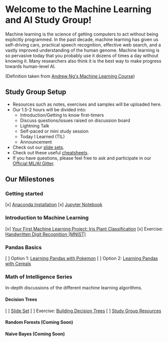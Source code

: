# Welcome to the Machine Learning and AI Study Group!
Machine learning is the science of getting computers to act without being explicitly programmed. In the past decade, machine learning has given us self-driving cars, practical speech recognition, effective web search, and a vastly improved understanding of the human genome. Machine learning is so pervasive today that you probably use it dozens of times a day without knowing it. Many researchers also think it is the best way to make progress towards human-level AI.

(Definition taken from [Andrew Ng's Machine Learning Course](https://www.coursera.org/learn/machine-learning))

## Study Group Setup
* Resources such as notes, exercises and samples will be uploaded here.
* Our 1.5-2 hours will be divided into:
    - Introduction/Getting to know first-timers 
    - Discuss questions/issues raised on discussion board 
    - Lightning Talk 
    - Self-paced or mini study session
    - Today I Learned (TIL)
    - Announcement
* Check out our [slide sets]().
* Check out these useful [cheatsheets](https://gitlab.com/wwcodemanila/WWCodeManila-ML.AI/tree/master/cheatsheets).
* If you have questions, please feel free to ask and participate in our [Official ML/AI Gitter](https://gitter.im/WWCodeManila/Machine-Learning-AI). 

## Our Milestones
### Getting started 
[x] [Anaconda Installation](https://github.com/wwcodemanila/WWCodeManila-ML.AI/blob/master/tutorials/installation_guide.ipynb)
[x] [Jupyter Notebook](https://jupyter-notebook-beginner-guide.readthedocs.io/en/latest/)

### Introduction to Machine Learning 
[x] [Your First Machine Learning Project: Iris Plant Classification](https://github.com/wwcodemanila/WWCodeManila-ML.AI/blob/master/tutorials/Intro-to-Machine-Learning.ipynb)
[x] Exercise: [Handwritten Digit Recognition (MNIST)](https://github.com/wwcodemanila/WWCodeManila-ML.AI/blob/master/exercises/mnist_exercise.ipynb)

### Pandas Basics
[ ] Option 1: [Learning Pandas with Pokemon](https://github.com/wwcodemanila/WWCodeManila-ML.AI/blob/master/exercises/pokemon_pandas.ipynb)
[ ] Option 2: [Learning Pandas with Cereals]()

### Math of Intelligence Series
In-depth discussions of the different machine learning algorithms.

#### Decision Trees
[ ] [Slide Set](https://github.com/wwcodemanila/WWCodeManila-ML.AI/blob/master/slide%20sets/Slide%20Set%203%20-%20Decision%20Trees.pdf)
[ ] Exercise: [Building Decision Trees](https://github.com/wwcodemanila/WWCodeManila-ML.AI/blob/master/exercises/decision_trees_exercise.ipynb)
[ ] [Study Group Resources](https://www.youtube.com/watch?v=eKD5gxPPeY0&list=PLBv09BD7ez_4temBw7vLA19p3tdQH6FYO)

#### Random Forests (Coming Soon)

#### Naive Bayes (Coming Soon)
